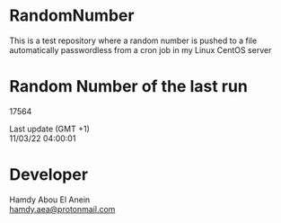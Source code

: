 # RandomNumber    
This is a test repository where a random number is pushed to a file automatically passwordless from a cron job in my Linux CentOS server    
# Random Number of the last run   
17564
      
Last update (GMT +1)    
11/03/22 04:00:01
# Developer    
Hamdy Abou El Anein   
hamdy.aea@protonmail.com
